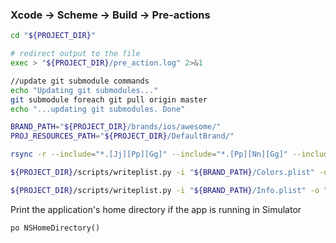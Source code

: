
### Xcode -> Scheme -> Build -> Pre-actions
```bash
cd "${PROJECT_DIR}"

# redirect output to the file
exec > "${PROJECT_DIR}/pre_action.log" 2>&1

//update git submodule commands
echo "Updating git submodules..."
git submodule foreach git pull origin master
echo "...updating git submodules. Done"

BRAND_PATH="${PROJECT_DIR}/brands/ios/awesome/"
PROJ_RESOURCES_PATH="${PROJECT_DIR}/DefaultBrand/"

rsync -r --include="*.[Jj][Pp][Gg]" --include="*.[Pp][Nn][Gg]" --include="*/" --exclude="*" -av --progress ${BRAND_PATH} ${PROJ_RESOURCES_PATH}

${PROJECT_DIR}/scripts/writeplist.py -i "${BRAND_PATH}/Colors.plist" -o "${PROJ_RESOURCES_PATH}/Colors.plist"

${PROJECT_DIR}/scripts/writeplist.py -i "${BRAND_PATH}/Info.plist" -o "${PROJ_RESOURCES_PATH}/Info.plist"
```

Print the application's home directory if the app is running in Simulator
```
po NSHomeDirectory()
```
